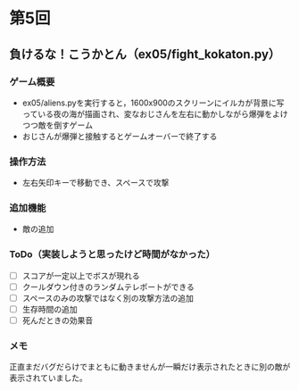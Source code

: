 # 第5回
## 負けるな！こうかとん（ex05/fight_kokaton.py）
### ゲーム概要
- ex05/aliens.pyを実行すると，1600x900のスクリーンにイルカが背景に写っている夜の海が描画され、変なおじさんを左右に動かしながら爆弾をよけつつ敵を倒すゲーム
- おじさんが爆弾と接触するとゲームオーバーで終了する
### 操作方法
- 左右矢印キーで移動でき、スペースで攻撃
### 追加機能
- 敵の追加 
### ToDo（実装しようと思ったけど時間がなかった）
- [ ] スコアが一定以上でボスが現れる
- [ ] クールダウン付きのランダムテレポートができる
- [ ] スペースのみの攻撃ではなく別の攻撃方法の追加
- [ ] 生存時間の追加
- [ ] 死んだときの効果音
### メモ
正直まだバグだらけでまともに動きませんが一瞬だけ表示されたときに別の敵が表示されていました。